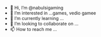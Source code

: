 - 👋 Hi, I’m @nabulsigaming
- 👀 I’m interested in ...games, vedio gamee
- 🌱 I’m currently learning ...
- 💞️ I’m looking to collaborate on ...
- 📫 How to reach me ...

<!---
nabulsigaming/nabulsigaming is a ✨ special ✨ repository because its `README.md` (this file) appears on your GitHub profile.
You can click the Preview link to take a look at your changes.
--->
